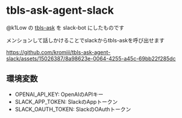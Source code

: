 # tbls-ask-agent-slack

@k1Low の [tbls-ask](https://github.com/k1LoW/tbls-ask) を slack-bot にしたものです

メンションして話しかけることでslackからtbls-askを呼び出せます

https://github.com/kromiii/tbls-ask-agent-slack/assets/15026387/8a98623e-0064-4255-a45c-69bb22f285dc

## 環境変数

* OPENAI_API_KEY: OpenAIのAPIキー
* SLACK_APP_TOKEN: SlackのAppトークン
* SLACK_OAUTH_TOKEN: SlackのOAuthトークン
